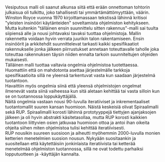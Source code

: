 Vesiputous malli oli saanut alkunsa siitä että erään onnettoman tohtorin julkaisua oli tulkittu, joko tahallisesti tai ymmärtämättömyyttään, väärin. Winston Royce vuonna 1970 kirjoittamassaan tekstissä lähinnä kritisoi "yleisten insinööri käytänteiden" soveltamista ohjelmiston kehitykseen. Mutta kuitenkin "tälläinen ensin suunnittelu sitten rakennus"-malli sai tuulta siipiensä alle ja nousi johtavaksi tavaksi tuottaa ohjelmistoja. Mallin rakennetta voidaan hyvin verrata juurikin talon rakentamiseen. Ensin insinöörit ja arkkitehdit suunnittelevat tarkasti kaikki spesifikaatiot rakennukselle jonka jälkeen piirrustukset annetaan toteuttavalle taholle joka toteuttaa rakennuksen täysin niiden ennalta tarkoin suunniteltujen ohjeiden mukaisesti.  
Tälläinen malli tuottaa valtavia ongelmia ohjelmistoa tuotettaessa. Huomattiin että on mahdotonta asettaa järjestelmälle tarkkoja spesifikaatioita sillä ne yleensä tarkentuvat vasta kun saadaan järjestelmä tuotantoon.  
Havaittiin myös ongelmia siinä että yleensä ohjelmistojen ongelmat ilmenevät vasta siinä vaiheessa kun sitä aletaan kehittää tai vasta silloin kun se on tuotannossa loppukäyttäjällä.  
Näitä ongelmia vastaan nousi 90-luvulla iteratiiviset ja inkrementaaliset tuotantomallit suuren kansan huomioon. Näistä keskeisiä olivat Spiraalimalli sekä RUP. Spiraalimalli korosti lähinnä prototyyppejä tiettyjen ajanjaksojen jälkeen ja oli hyvin abstrakti käsitetasollaa, mutta RUP korosti kaikkien tuotantoon liittyvien osien jatkuvaa huomioon ottoa ja antoi ihan oikeita ohjeita siihen miten ohjelmistoa tulisi kehittää iteratiivisesti.  
RUP nousikin suureen suosioon ja aiheutti myöhemmin 2000-luvulla monien ketterien menetelmien suosion nousun. Nykyään suositaankin ja suositellaan että käytettäisiin jonkinlaista iteratiivista tai ketterää menetelmää ohjelmiston tuotannossa, sillä ne ovat todettu parhaiksi lopputuotteen ja -käyttäjän kannalta.

